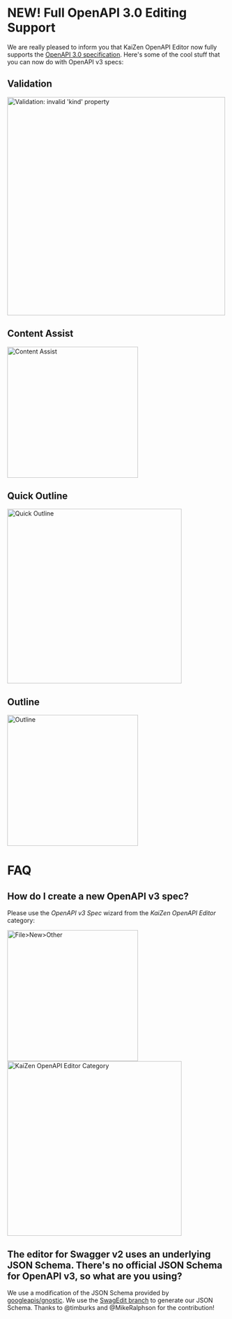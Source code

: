 # NEW! Full OpenAPI 3.0 Editing Support
We are really pleased to inform you that KaiZen OpenAPI Editor now fully supports the [OpenAPI 3.0 specification](https://github.com/OAI/OpenAPI-Specification/blob/master/versions/3.0.0.md). Here's some of the cool stuff that you can now do with OpenAPI v3 specs:

## Validation
<img src="http://i.imgur.com/WSns2FY.png" alt="Validation: invalid 'kind' property" width="500"/></a>

## Content Assist
<img src="http://i.imgur.com/TwZ31hg.png" alt="Content Assist"  width="300"/></a>

## Quick Outline
<img src="http://i.imgur.com/l6ADPcs.png" alt="Quick Outline" width="400"/></a>

## Outline
<img src="http://i.imgur.com/44aOeuh.png" alt="Outline" width="300"/></a>

# FAQ
## How do I create a new OpenAPI v3 spec?
Please use the *OpenAPI v3 Spec* wizard from the *KaiZen OpenAPI Editor* category:


<img src="http://i.imgur.com/pTOQH8z.png" alt="File>New>Other" width="300">  <img src="http://i.imgur.com/4uKKvF0.png" alt="KaiZen OpenAPI Editor Category" width="400">

## The editor for Swagger v2 uses an underlying JSON Schema. There's no official JSON Schema for OpenAPI v3, so what are you using?
We use a modification of the JSON Schema provided by [googleapis/gnostic](https://github.com/googleapis/gnostic). We use the [SwagEdit branch](https://github.com/RepreZen/gnostic/tree/SwagEdit) to generate our JSON Schema. Thanks to @timburks and @MikeRalphson for the contribution!

